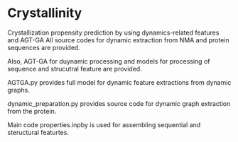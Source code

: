 # Crystallinity
Crystallization propensity prediction by using dynamics-related features and AGT-GA 
All source codes for dynamic extraction from NMA and protein sequences are provided.

Also, AGT-GA for duynamic processing and models for processing of sequence and strucutral feature are provided.

AGTGA.py provides full model for dynamic feature extractions from dynamic graphs.

dynamic_preparation.py provides source code for dynamic graph extraction from the protein.

Main code properties.inpby is used for assembling sequential and steructural featurtes.
